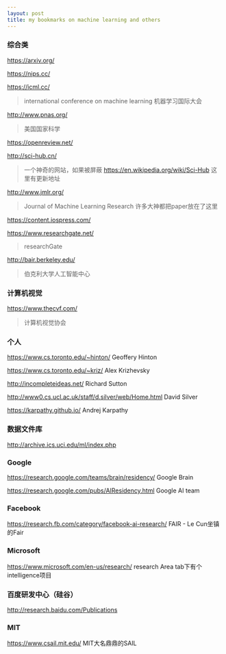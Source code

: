```yaml
---
layout: post
title: my bookmarks on machine learning and others
---
```


### 综合类
https://arxiv.org/

https://nips.cc/

https://icml.cc/  
> international conference on machine learning 机器学习国际大会

http://www.pnas.org/  
> 美国国家科学

https://openreview.net/

http://sci-hub.cn/ 
> 一个神奇的网站，如果被屏蔽 https://en.wikipedia.org/wiki/Sci-Hub 这里有更新地址

http://www.jmlr.org/ 
> Journal of Machine Learning Research 许多大神都把paper放在了这里

https://content.iospress.com/

https://www.researchgate.net/ 
> researchGate

http://bair.berkeley.edu/ 
> 伯克利大学人工智能中心


### 计算机视觉
https://www.thecvf.com/ 
> 计算机视觉协会



### 个人
https://www.cs.toronto.edu/~hinton/ Geoffery Hinton

https://www.cs.toronto.edu/~kriz/ Alex Krizhevsky

http://incompleteideas.net/ Richard Sutton

http://www0.cs.ucl.ac.uk/staff/d.silver/web/Home.html David Silver

https://karpathy.github.io/  Andrej Karpathy

### 数据文件库
http://archive.ics.uci.edu/ml/index.php

### Google
https://research.google.com/teams/brain/residency/ Google Brain

https://research.google.com/pubs/AIResidency.html Google AI team

### Facebook
https://research.fb.com/category/facebook-ai-research/ FAIR - Le Cun坐镇的Fair

### Microsoft
https://www.microsoft.com/en-us/research/  research Area tab下有个 intelligence项目

### 百度研发中心（硅谷）
http://research.baidu.com/Publications

### MIT
https://www.csail.mit.edu/   MIT大名鼎鼎的SAIL
